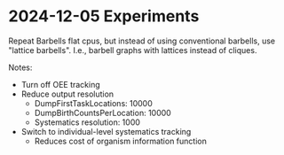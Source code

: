 # 2024-12-05 Experiments

Repeat Barbells flat cpus, but instead of using conventional barbells, use "lattice barbells".
I.e., barbell graphs with lattices instead of cliques.

Notes:
- Turn off OEE tracking
- Reduce output resolution
  - DumpFirstTaskLocations: 10000
  - DumpBirthCountsPerLocation: 10000
  - Systematics resolution: 1000
- Switch to individual-level systematics tracking
  - Reduces cost of organism information function